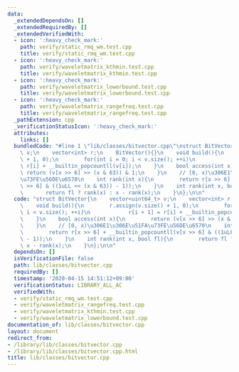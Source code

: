 ```yaml
---
data:
  _extendedDependsOn: []
  _extendedRequiredBy: []
  _extendedVerifiedWith:
  - icon: ':heavy_check_mark:'
    path: verify/static_rmq_wm.test.cpp
    title: verify/static_rmq_wm.test.cpp
  - icon: ':heavy_check_mark:'
    path: verify/waveletmatrix_kthmin.test.cpp
    title: verify/waveletmatrix_kthmin.test.cpp
  - icon: ':heavy_check_mark:'
    path: verify/waveletmatrix_lowerbound.test.cpp
    title: verify/waveletmatrix_lowerbound.test.cpp
  - icon: ':heavy_check_mark:'
    path: verify/waveletmatrix_rangefreq.test.cpp
    title: verify/waveletmatrix_rangefreq.test.cpp
  _pathExtension: cpp
  _verificationStatusIcon: ':heavy_check_mark:'
  attributes:
    links: []
  bundledCode: "#line 1 \"lib/classes/bitvector.cpp\"\nstruct BitVector{\n    vector<uint64_t>\
    \ v;\n    vector<int> r;\n    BitVector(){}\n    void build(){\n        r.assign(v.size()\
    \ + 1, 0);\n        for(int i = 0; i < v.size(); ++i)\n            r[i + 1] =\
    \ r[i] + __builtin_popcountll(v[i]);\n    }\n    bool access(int x){\n       \
    \ return (v[x >> 6] >> (x & 63)) & 1;\n    }\n    // [0, x)\u306E1\u306E\u51FA\
    \u73FE\u56DE\u6570\n    int rank(int x){\n        return r[x >> 6] + __builtin_popcountll(v[x\
    \ >> 6] & ((1uLL << (x & 63)) - 1));\n    }\n    int rank(int x, bool fl){\n \
    \       return fl ? rank(x) : x - rank(x);\n    }\n};\n\n"
  code: "struct BitVector{\n    vector<uint64_t> v;\n    vector<int> r;\n    BitVector(){}\n\
    \    void build(){\n        r.assign(v.size() + 1, 0);\n        for(int i = 0;\
    \ i < v.size(); ++i)\n            r[i + 1] = r[i] + __builtin_popcountll(v[i]);\n\
    \    }\n    bool access(int x){\n        return (v[x >> 6] >> (x & 63)) & 1;\n\
    \    }\n    // [0, x)\u306E1\u306E\u51FA\u73FE\u56DE\u6570\n    int rank(int x){\n\
    \        return r[x >> 6] + __builtin_popcountll(v[x >> 6] & ((1uLL << (x & 63))\
    \ - 1));\n    }\n    int rank(int x, bool fl){\n        return fl ? rank(x) :\
    \ x - rank(x);\n    }\n};\n\n"
  dependsOn: []
  isVerificationFile: false
  path: lib/classes/bitvector.cpp
  requiredBy: []
  timestamp: '2020-04-15 14:51:12+09:00'
  verificationStatus: LIBRARY_ALL_AC
  verifiedWith:
  - verify/static_rmq_wm.test.cpp
  - verify/waveletmatrix_rangefreq.test.cpp
  - verify/waveletmatrix_kthmin.test.cpp
  - verify/waveletmatrix_lowerbound.test.cpp
documentation_of: lib/classes/bitvector.cpp
layout: document
redirect_from:
- /library/lib/classes/bitvector.cpp
- /library/lib/classes/bitvector.cpp.html
title: lib/classes/bitvector.cpp
---
```

